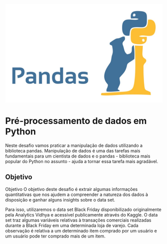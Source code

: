 ![](pandas.jpeg)
# Pré-processamento de dados em Python
Neste desafio vamos praticar a manipulação de dados utilizando a biblioteca pandas. 
Manipulação de dados é uma das tarefas mais fundamentais para um cientista de dados e o pandas - 
biblioteca mais popular do Python no assunto - ajuda a tornar essa tarefa mais agradável.

## Objetivo
Objetivo
O objetivo deste desafio é extrair algumas informações quantitativas que nos ajudem a compreender a natureza dos dados à 
disposição e ganhar alguns insights sobre o data set.

Para isso, utilizaremos o data set Black Friday disponibilizado originalmente pela Analytics Vidhya e acessível 
publicamente através do Kaggle. O data set traz algumas variáveis relativas à transações comerciais 
realizadas durante a Black Friday em uma determinada loja de varejo. Cada observação é relativa a 
um determinado item comprado por um usuário e um usuário pode ter comprado mais de um item.
